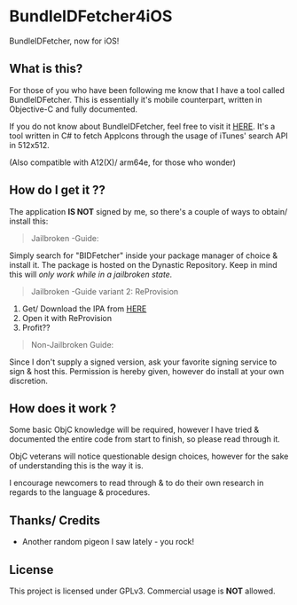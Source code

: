 # BundleIDFetcher4iOS
BundleIDFetcher, now for iOS!

## What is this?
For those of you who have been following me know that I have a tool called BundleIDFetcher. This is essentially it's mobile counterpart, written in Objective-C and fully documented.

If you do not know about BundleIDFetcher, feel free to visit it [HERE](https://github.com/mass1ve-err0r/BundleIDFetcher). It's a tool written in C# to fetch AppIcons through the usage of iTunes' search API in 512x512.

(Also compatible with A12(X)/ arm64e, for those who wonder)

## How do I get it ??
The application **IS NOT** signed by me, so there's a couple of ways to obtain/ install this:

> Jailbroken -Guide:

Simply search for "BIDFetcher" inside your package manager of choice & install it.
The package is hosted on the Dynastic Repository.
Keep in mind this will *only work while in a jailbroken state.*
>Jailbroken -Guide variant 2: ReProvision

1. Get/ Download the IPA from [HERE](https://github.com/mass1ve-err0r/BundleIDFetcher4iOS/releases/tag/1.0)
2. Open it with ReProvision
3.  Profit??
> Non-Jailbroken Guide:

Since I don't supply a signed version, ask your favorite signing service to sign & host this.
Permission is hereby given, however do install at your own discretion.

## How does it work ?
Some basic ObjC knowledge will be required, however I have tried & documented the entire code from start to finish, so please read through it.

ObjC veterans will notice questionable design choices, however for the sake of understanding this is the way it is.

I encourage newcomers to read through & to do their own research in regards to the language & procedures.

## Thanks/ Credits
- Another random pigeon I saw lately - you rock!

## License
This project is licensed under GPLv3.
Commercial usage is **NOT** allowed.
